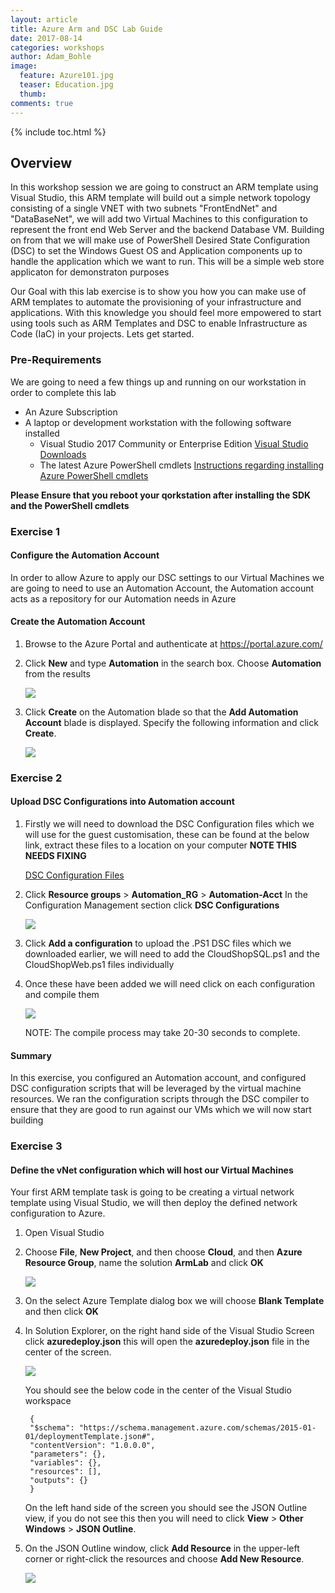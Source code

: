 ```yaml
---
layout: article
title: Azure Arm and DSC Lab Guide
date: 2017-08-14
categories: workshops
author: Adam_Bohle
image:
  feature: Azure101.jpg
  teaser: Education.jpg
  thumb: 
comments: true
---
```



{% include toc.html %}

## Overview

In this workshop session we are going to construct an ARM template using Visual Studio, this ARM template will build out a simple network topology consisting of a single VNET with two subnets "FrontEndNet" and "DataBaseNet", we will add two Virtual Machines to this configuration to represent the front end Web Server and the backend Database VM. Building on from that we will make use of PowerShell Desired State Configuration (DSC) to set the Windows Guest OS and Application components up to handle the application which we want to run. This will be a simple web store applicaton for demonstraton purposes

Our Goal with this lab exercise is to show you how you can make use of ARM templates to automate the provisioning of your infrastructure and applications. With this knowledge you should feel more empowered to start using tools such as ARM Templates and DSC to enable Infrastructure as Code (IaC) in your projects. Lets get started.

### Pre-Requirements

We are going to need a few things up and running on our workstation in order to complete this lab

* An Azure Subscription
* A laptop or development workstation with the following software installed
    * Visual Studio 2017 Community or Enterprise Edition [Visual Studio Downloads](https://www.visualstudio.com/downloads/)
    * The latest Azure PowerShell cmdlets [Instructions regarding installing Azure PowerShell cmdlets](https://docs.microsoft.com/en-us/powershell/azure/install-azurerm-ps?view=azurermps-4.2.0)

**Please Ensure that you reboot your qorkstation after installing the SDK and the PowerShell cmdlets**

### Exercise 1

#### Configure the Automation Account

In order to allow Azure to apply our DSC settings to our Virtual Machines we are going to need to use an Automation Account, the Automation account acts as a repository for our Automation needs in Azure

#### Create the Automation Account

1. Browse to the Azure Portal and authenticate at https://portal.azure.com/
2. Click **New** and type **Automation** in the search box. Choose **Automation** from the results

    ![](/images/ARM-Fig1.png)

3. Click **Create** on the Automation blade so that the **Add Automation Account** blade is displayed. Specify the following information and click **Create**.

    ![](/images/ARM-Fig2.png)

### Exercise 2

#### Upload DSC Configurations into Automation account

1. Firstly we will need to download the DSC Configuration files which we will use for the guest customisation, these can be found at the below link, extract these files to a location on your computer  **NOTE THIS NEEDS FIXING**

    [DSC Configuration Files](https://cloudworkshop.blob.core.windows.net/arm-hackathon/ARM_Hackathon_Guide_Student_Files.zip)

2. Click **Resource groups** > **Automation_RG** > **Automation-Acct** In the Configuration Management section click **DSC Configurations**

    ![](/images/ARM-Fig3.png)

3. Click **Add a configuration** to upload the .PS1 DSC files which we downloaded earlier, we will need to add the CloudShopSQL.ps1 and the CloudShopWeb.ps1 files individually
4. Once these have been added we will need click on each configuration and compile them

    ![](/images/ARM-Fig4.png)

   NOTE: The compile process may take 20-30 seconds to complete. 

#### Summary

In this exercise, you configured an Automation account, and configured DSC configuration scripts that will be leveraged by the virtual machine resources. We ran the configuration scripts through the DSC compiler to ensure that they are good to run against our VMs which we will now start building

### Exercise 3

#### Define the vNet configuration which will host our Virtual Machines

Your first ARM template task is going to be creating a virtual network template using Visual Studio, we will then deploy the defined network configuration to Azure.

1. Open Visual Studio
2.	Choose **File**, **New Project**, and then choose **Cloud**, and then **Azure Resource Group**, name the solution **ArmLab** and click **OK**

    ![](/images/ARM-Fig5.png)

3. On the select Azure Template dialog box we will choose **Blank Template** and then click **OK**
4. In Solution Explorer, on the right hand side of the Visual Studio Screen click **azuredeploy.json** this will open the **azuredeploy.json** file in the center of the screen.

    ![](/images/ARM-Fig6.png)

   You should see the below code in the center of the Visual Studio workspace


        {
        "$schema": "https://schema.management.azure.com/schemas/2015-01-01/deploymentTemplate.json#",
        "contentVersion": "1.0.0.0",
        "parameters": {},
        "variables": {},
        "resources": [],
        "outputs": {}
        }

   On the left hand side of the screen you should see the JSON Outline view, if you do not see this
   then you will need to click **View** > **Other Windows** > **JSON Outline**.

5. On the JSON Outline window, click **Add Resource** in the upper-left corner or right-click the
resources and choose **Add New Resource**.

    ![](/images/ARM-Fig7.png)